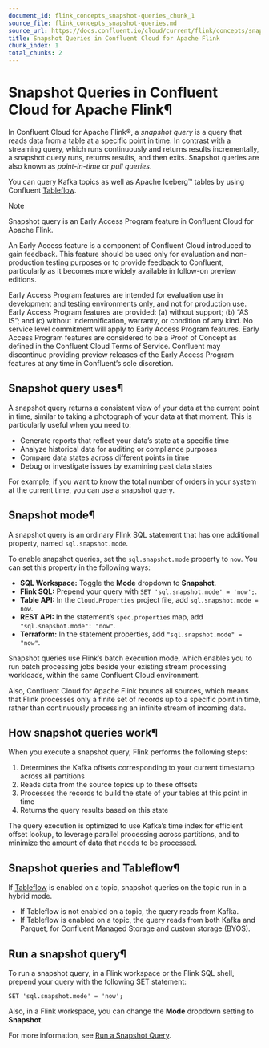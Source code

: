 ```yaml
---
document_id: flink_concepts_snapshot-queries_chunk_1
source_file: flink_concepts_snapshot-queries.md
source_url: https://docs.confluent.io/cloud/current/flink/concepts/snapshot-queries.html
title: Snapshot Queries in Confluent Cloud for Apache Flink
chunk_index: 1
total_chunks: 2
---
```


# Snapshot Queries in Confluent Cloud for Apache Flink¶

In Confluent Cloud for Apache Flink®, a _snapshot query_ is a query that reads data from a table at a specific point in time. In contrast with a streaming query, which runs continuously and returns results incrementally, a snapshot query runs, returns results, and then exits. Snapshot queries are also known as _point-in-time_ or _pull queries_.

You can query Kafka topics as well as Apache Iceberg™ tables by using Confluent [Tableflow](../../topics/tableflow/overview.html#cloud-tableflow).

Note

Snapshot query is an Early Access Program feature in Confluent Cloud for Apache Flink.

An Early Access feature is a component of Confluent Cloud introduced to gain feedback. This feature should be used only for evaluation and non-production testing purposes or to provide feedback to Confluent, particularly as it becomes more widely available in follow-on preview editions.

Early Access Program features are intended for evaluation use in development and testing environments only, and not for production use. Early Access Program features are provided: (a) without support; (b) “AS IS”; and (c) without indemnification, warranty, or condition of any kind. No service level commitment will apply to Early Access Program features. Early Access Program features are considered to be a Proof of Concept as defined in the Confluent Cloud Terms of Service. Confluent may discontinue providing preview releases of the Early Access Program features at any time in Confluent’s sole discretion.

## Snapshot query uses¶

A snapshot query returns a consistent view of your data at the current point in time, similar to taking a photograph of your data at that moment. This is particularly useful when you need to:

  * Generate reports that reflect your data’s state at a specific time
  * Analyze historical data for auditing or compliance purposes
  * Compare data states across different points in time
  * Debug or investigate issues by examining past data states

For example, if you want to know the total number of orders in your system at the current time, you can use a snapshot query.

## Snapshot mode¶

A snapshot query is an ordinary Flink SQL statement that has one additional property, named `sql.snapshot.mode`.

To enable snapshot queries, set the `sql.snapshot.mode` property to `now`. You can set this property in the following ways:

  * **SQL Workspace:** Toggle the **Mode** dropdown to **Snapshot**.
  * **Flink SQL:** Prepend your query with `SET 'sql.snapshot.mode' = 'now';`.
  * **Table API:** In the `Cloud.Properties` project file, add `sql.snapshot.mode = now`.
  * **REST API:** In the statement’s `spec.properties` map, add `"sql.snapshot.mode": "now"`.
  * **Terraform:** In the statement properties, add `"sql.snapshot.mode" = "now"`.

Snapshot queries use Flink’s batch execution mode, which enables you to run batch processing jobs beside your existing stream processing workloads, within the same Confluent Cloud environment.

Also, Confluent Cloud for Apache Flink bounds all sources, which means that Flink processes only a finite set of records up to a specific point in time, rather than continuously processing an infinite stream of incoming data.

## How snapshot queries work¶

When you execute a snapshot query, Flink performs the following steps:

  1. Determines the Kafka offsets corresponding to your current timestamp across all partitions
  2. Reads data from the source topics up to these offsets
  3. Processes the records to build the state of your tables at this point in time
  4. Returns the query results based on this state

The query execution is optimized to use Kafka’s time index for efficient offset lookup, to leverage parallel processing across partitions, and to minimize the amount of data that needs to be processed.

## Snapshot queries and Tableflow¶

If [Tableflow](../../topics/tableflow/overview.html#cloud-tableflow) is enabled on a topic, snapshot queries on the topic run in a hybrid mode.

  * If Tableflow is not enabled on a topic, the query reads from Kafka.
  * If Tableflow is enabled on a topic, the query reads from both Kafka and Parquet, for Confluent Managed Storage and custom storage (BYOS).

## Run a snapshot query¶

To run a snapshot query, in a Flink workspace or the Flink SQL shell, prepend your query with the following SET statement:

    SET 'sql.snapshot.mode' = 'now';

Also, in a Flink workspace, you can change the **Mode** dropdown setting to **Snapshot**.

For more information, see [Run a Snapshot Query](../how-to-guides/run-snapshot-query.html#flink-sql-run-snapshot-query).
